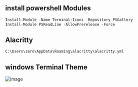 ## install powershell Modules
```ps1
Install-Module -Name Terminal-Icons -Repository PSGallery
Install-Module PSReadLine -AllowPrerelease -Force
```
## Alacritty 
```bash
C:\Users\zero\AppData\Roaming\alacritty\alacritty.yml
```
## windows Terminal Theme
![image](https://user-images.githubusercontent.com/50992812/200002406-180ced79-b230-4acc-8b1c-707312dad30d.png)

